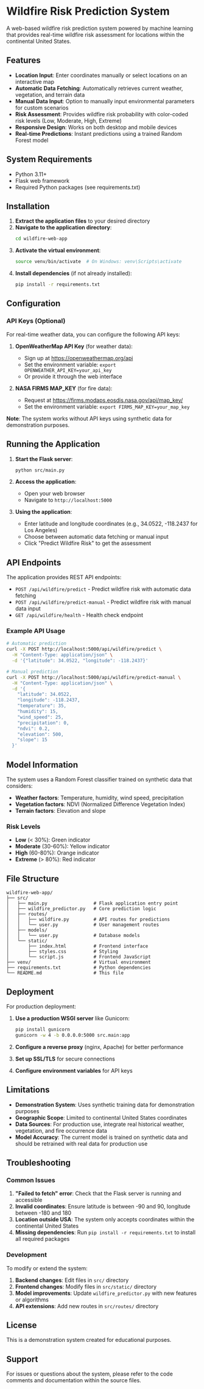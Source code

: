 # Wildfire Risk Prediction System

A web-based wildfire risk prediction system powered by machine learning that provides real-time wildfire risk assessment for locations within the continental United States.

## Features

- **Location Input**: Enter coordinates manually or select locations on an interactive map
- **Automatic Data Fetching**: Automatically retrieves current weather, vegetation, and terrain data
- **Manual Data Input**: Option to manually input environmental parameters for custom scenarios
- **Risk Assessment**: Provides wildfire risk probability with color-coded risk levels (Low, Moderate, High, Extreme)
- **Responsive Design**: Works on both desktop and mobile devices
- **Real-time Predictions**: Instant predictions using a trained Random Forest model

## System Requirements

- Python 3.11+
- Flask web framework
- Required Python packages (see requirements.txt)

## Installation

1. **Extract the application files** to your desired directory
2. **Navigate to the application directory**:
   ```bash
   cd wildfire-web-app
   ```
3. **Activate the virtual environment**:
   ```bash
   source venv/bin/activate  # On Windows: venv\Scripts\activate
   ```
4. **Install dependencies** (if not already installed):
   ```bash
   pip install -r requirements.txt
   ```

## Configuration

### API Keys (Optional)

For real-time weather data, you can configure the following API keys:

1. **OpenWeatherMap API Key** (for weather data):
   - Sign up at https://openweathermap.org/api
   - Set the environment variable: `export OPENWEATHER_API_KEY=your_api_key`
   - Or provide it through the web interface

2. **NASA FIRMS MAP_KEY** (for fire data):
   - Request at https://firms.modaps.eosdis.nasa.gov/api/map_key/
   - Set the environment variable: `export FIRMS_MAP_KEY=your_map_key`

**Note**: The system works without API keys using synthetic data for demonstration purposes.

## Running the Application

1. **Start the Flask server**:
   ```bash
   python src/main.py
   ```

2. **Access the application**:
   - Open your web browser
   - Navigate to `http://localhost:5000`

3. **Using the application**:
   - Enter latitude and longitude coordinates (e.g., 34.0522, -118.2437 for Los Angeles)
   - Choose between automatic data fetching or manual input
   - Click "Predict Wildfire Risk" to get the assessment

## API Endpoints

The application provides REST API endpoints:

- `POST /api/wildfire/predict` - Predict wildfire risk with automatic data fetching
- `POST /api/wildfire/predict-manual` - Predict wildfire risk with manual data input
- `GET /api/wildfire/health` - Health check endpoint

### Example API Usage

```bash
# Automatic prediction
curl -X POST http://localhost:5000/api/wildfire/predict \
  -H "Content-Type: application/json" \
  -d '{"latitude": 34.0522, "longitude": -118.2437}'

# Manual prediction
curl -X POST http://localhost:5000/api/wildfire/predict-manual \
  -H "Content-Type: application/json" \
  -d '{
    "latitude": 34.0522,
    "longitude": -118.2437,
    "temperature": 35,
    "humidity": 15,
    "wind_speed": 25,
    "precipitation": 0,
    "ndvi": 0.2,
    "elevation": 500,
    "slope": 15
  }'
```

## Model Information

The system uses a Random Forest classifier trained on synthetic data that considers:

- **Weather factors**: Temperature, humidity, wind speed, precipitation
- **Vegetation factors**: NDVI (Normalized Difference Vegetation Index)
- **Terrain factors**: Elevation and slope

### Risk Levels

- **Low** (< 30%): Green indicator
- **Moderate** (30-60%): Yellow indicator  
- **High** (60-80%): Orange indicator
- **Extreme** (> 80%): Red indicator

## File Structure

```
wildfire-web-app/
├── src/
│   ├── main.py                 # Flask application entry point
│   ├── wildfire_predictor.py   # Core prediction logic
│   ├── routes/
│   │   ├── wildfire.py         # API routes for predictions
│   │   └── user.py             # User management routes
│   ├── models/
│   │   └── user.py             # Database models
│   └── static/
│       ├── index.html          # Frontend interface
│       ├── styles.css          # Styling
│       └── script.js           # Frontend JavaScript
├── venv/                       # Virtual environment
├── requirements.txt            # Python dependencies
└── README.md                   # This file
```

## Deployment

For production deployment:

1. **Use a production WSGI server** like Gunicorn:
   ```bash
   pip install gunicorn
   gunicorn -w 4 -b 0.0.0.0:5000 src.main:app
   ```

2. **Configure a reverse proxy** (nginx, Apache) for better performance

3. **Set up SSL/TLS** for secure connections

4. **Configure environment variables** for API keys

## Limitations

- **Demonstration System**: Uses synthetic training data for demonstration purposes
- **Geographic Scope**: Limited to continental United States coordinates
- **Data Sources**: For production use, integrate real historical weather, vegetation, and fire occurrence data
- **Model Accuracy**: The current model is trained on synthetic data and should be retrained with real data for production use

## Troubleshooting

### Common Issues

1. **"Failed to fetch" error**: Check that the Flask server is running and accessible
2. **Invalid coordinates**: Ensure latitude is between -90 and 90, longitude between -180 and 180
3. **Location outside USA**: The system only accepts coordinates within the continental United States
4. **Missing dependencies**: Run `pip install -r requirements.txt` to install all required packages

### Development

To modify or extend the system:

1. **Backend changes**: Edit files in `src/` directory
2. **Frontend changes**: Modify files in `src/static/` directory
3. **Model improvements**: Update `wildfire_predictor.py` with new features or algorithms
4. **API extensions**: Add new routes in `src/routes/` directory

## License

This is a demonstration system created for educational purposes.

## Support

For issues or questions about the system, please refer to the code comments and documentation within the source files.

